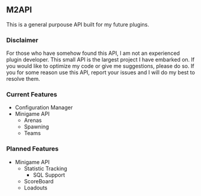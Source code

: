 ## M2API
This is a general purpouse API built for my future plugins.

### Disclaimer
For those who have somehow found this API, I am not an experienced plugin developer. This small API is the largest project I have embarked on. If you would like to optimize my code or give me suggestions, please do so. If you for some reason use this API, report your issues and I will do my best to resolve them.

### Current Features
- Configuration Manager
- Minigame API
    - Arenas
    - Spawning
    - Teams
    
### Planned Features
- Minigame API
    - Statistic Tracking
        - SQL Support
    - ScoreBoard
    - Loadouts